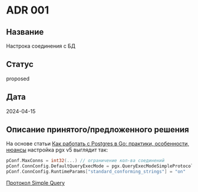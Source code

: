 # ADR 001

## Название
Настрока соединения с БД

## Статус
proposed

## Дата
2024-04-15

## Описание принятого/предложенного решения
На основе статьи [Как работать с Postgres в Go: практики, особенности, нюансы](https://habr.com/ru/companies/oleg-bunin/articles/461935/) настройка pgx v5 выглядит так:

```go
pConf.MaxConns = int32(...) // ограничение кол-ва соединений
pConf.ConnConfig.DefaultQueryExecMode = pgx.QueryExecModeSimpleProtocol // режим Simple Query
pConf.ConnConfig.RuntimeParams["standard_conforming_strings"] = "on" 

```

[Протокол Simple Query](https://www.postgresql.org/docs/15/protocol-flow.html#id-1.10.6.7.4)



